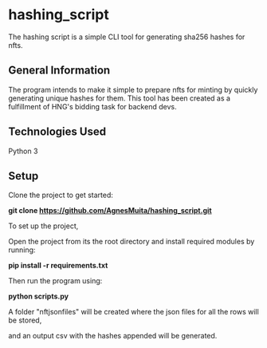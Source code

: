 # hashing_script
The hashing script is a simple CLI tool for generating sha256 hashes for nfts. 

## General Information
The program intends to make it simple to prepare nfts for minting by quickly generating unique hashes for them. 
This tool has been created as a fulfillment of HNG's bidding task for backend devs. 

## Technologies Used
Python 3

## Setup
Clone the project to get started: 

**git clone https://github.com/AgnesMuita/hashing_script.git**

To set up the project, 

Open the project from its the root directory and install required modules by running:


**pip install -r requirements.txt**

Then run the program using: 

**python scripts.py**


A folder "nftjsonfiles" will be created where the json files for all the rows will be stored, 

and an output csv with the hashes appended will be generated. 


